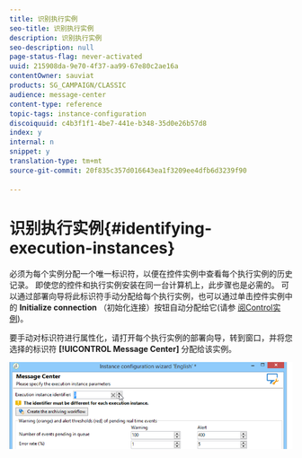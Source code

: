 ```yaml
---
title: 识别执行实例
seo-title: 识别执行实例
description: 识别执行实例
seo-description: null
page-status-flag: never-activated
uuid: 215908da-9e70-4f37-aa99-67e80c2ae16a
contentOwner: sauviat
products: SG_CAMPAIGN/CLASSIC
audience: message-center
content-type: reference
topic-tags: instance-configuration
discoiquuid: c4b3f1f1-4be7-441e-b348-35d0e26b57d8
index: y
internal: n
snippet: y
translation-type: tm+mt
source-git-commit: 20f835c357d016643ea1f3209ee4dfb6d3239f90

---
```



# 识别执行实例{#identifying-execution-instances}

必须为每个实例分配一个唯一标识符，以便在控件实例中查看每个执行实例的历史记录。 即使您的控件和执行实例安装在同一台计算机上，此步骤也是必需的。 可以通过部署向导将此标识符手动分配给每个执行实例，也可以通过单击控件实例中的 **Initialize connection** （初始化连接）按钮自动分配给它(请参 [阅Control实例](../../message-center/using/creating-a-shared-connection.md#control-instance))。

要手动对标识符进行属性化，请打开每个执行实例的部署向导，转到窗口，并将您选择的标识符 **[!UICONTROL Message Center]** 分配给该实例。

![](assets/messagecenter_id_execinstance_001.png)

